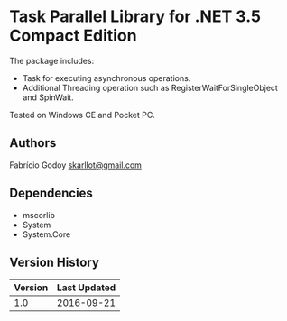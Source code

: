 # Task Parallel Library for .NET 3.5 Compact Edition

The package includes:
* Task<T> for executing asynchronous operations.
* Additional Threading operation such as RegisterWaitForSingleObject and SpinWait.

Tested on Windows CE and Pocket PC.

## Authors
Fabrício Godoy <skarllot@gmail.com>

## Dependencies
* mscorlib
* System
* System.Core

## Version History

Version | Last Updated
--- | ---
1.0 | 2016-09-21
